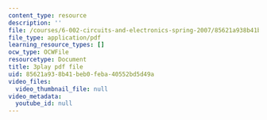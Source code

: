 ```yaml
---
content_type: resource
description: ''
file: /courses/6-002-circuits-and-electronics-spring-2007/85621a938b41beb0feba40552bd5d49a_jURSAKBlIZA.pdf
file_type: application/pdf
learning_resource_types: []
ocw_type: OCWFile
resourcetype: Document
title: 3play pdf file
uid: 85621a93-8b41-beb0-feba-40552bd5d49a
video_files:
  video_thumbnail_file: null
video_metadata:
  youtube_id: null
---
```


